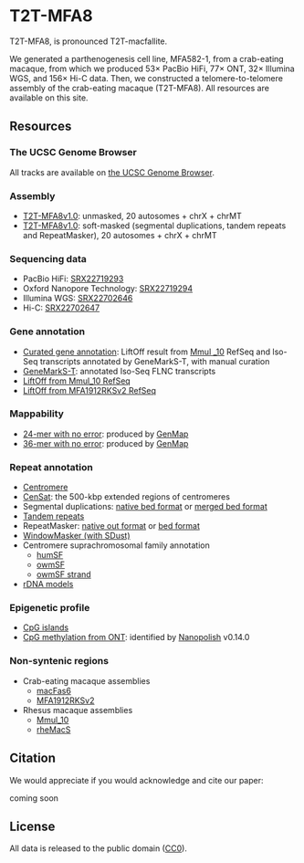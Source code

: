 # T2T-MFA8

T2T-MFA8, is pronounced T2T-macfallite.

We generated a parthenogenesis cell line, MFA582-1, from a crab-eating macaque, from which we produced 53× PacBio HiFi, 77× ONT, 32× Illumina WGS, and 156× Hi-C data. Then, we constructed a telomere-to-telomere assembly of the crab-eating macaque (T2T-MFA8). All resources are available on this site.

## Resources

### The UCSC Genome Browser

All tracks are available on [the UCSC Genome Browser](https://genome.ucsc.edu/cgi-bin/hgTracks?hubUrl=https://synplotter.sjtu.edu.cn/trackhub/MaoHub/hub.txt&genome=hub_4292128_T2TMACFA_1.0&position=lastDbPos).

### Assembly

- [T2T-MFA8v1.0](https://synplotter.sjtu.edu.cn/disk2/T2T-MFA8/T2T-MFA8v1.0.fasta.gz): unmasked, 20 autosomes + chrX + chrMT
- [T2T-MFA8v1.0](https://synplotter.sjtu.edu.cn/disk2/T2T-MFA8/T2T-MFA8v1.0.soft_masked.fasta.gz): soft-masked (segmental duplications, tandem repeats and RepeatMasker), 20 autosomes + chrX + chrMT

### Sequencing data

- PacBio HiFi: [SRX22719293](https://www.ncbi.nlm.nih.gov/sra/SRX22719293)
- Oxford Nanopore Technology: [SRX22719294](https://www.ncbi.nlm.nih.gov/sra/SRX22719294)
- Illumina WGS: [SRX22702646](https://www.ncbi.nlm.nih.gov/sra/SRX22702646)
- Hi-C: [SRX22702647](https://www.ncbi.nlm.nih.gov/sra/SRX22702647)

### Gene annotation

- [Curated gene annotation](https://synplotter.sjtu.edu.cn/disk2/T2T-MFA8/T2T-MFA8v1.0.curated_gene_annotation.gtf.gz): LiftOff result from [Mmul _10](https://www.ncbi.nlm.nih.gov/datasets/genome/GCF_003339765.1/) RefSeq and lso-Seq transcripts annotated by GeneMarkS-T, with manual curation
- [GeneMarkS-T](https://synplotter.sjtu.edu.cn/disk2/T2T-MFA8/T2T-MFA8v1.0.GeneMarkST.gtf.gz): annotated Iso-Seq FLNC transcripts
- [LiftOff from Mmul_10 RefSeq](https://synplotter.sjtu.edu.cn/disk2/T2T-MFA8/T2T-MFA8v1.0.liftoff_Mmul_10.polished.gff3.gz)
- [LiftOff from MFA1912RKSv2 RefSeq](https://synplotter.sjtu.edu.cn/disk2/T2T-MFA8/T2T-MFA8v1.0.liftoff_MFA1912RKSv2.polished.gff3.gz)

### Mappability
- [24-mer with no error](https://synplotter.sjtu.edu.cn/disk2/T2T-MFA8/T2T-MFA8v1.0.genmap_24_0.bed.gz): produced by [GenMap](https://github.com/cpockrandt/genmap)
- [36-mer with no error](https://synplotter.sjtu.edu.cn/disk2/T2T-MFA8/T2T-MFA8v1.0.genmap_36_0.bed.gz): produced by [GenMap](https://github.com/cpockrandt/genmap)

### Repeat annotation

- [Centromere](https://synplotter.sjtu.edu.cn/disk2/T2T-MFA8/T2T-MFA8v1.0.centromere.bed)
- [CenSat](https://synplotter.sjtu.edu.cn/disk2/T2T-MFA8/T2T-MFA8v1.0.CenSat.bed): the 500-kbp extended regions of centromeres
- Segmental duplications: [native bed format](https://synplotter.sjtu.edu.cn/disk2/T2T-MFA8/T2T-MFA8v1.0.SD.native.bed.gz) or [merged bed format](https://synplotter.sjtu.edu.cn/disk2/T2T-MFA8/T2T-MFA8v1.0.SD.merged.bed.gz)
- [Tandem repeats](https://synplotter.sjtu.edu.cn/disk2/T2T-MFA8/T2T-MFA8v1.0.TRF.bed.gz)
- RepeatMasker:  [native out format](https://synplotter.sjtu.edu.cn/disk2/T2T-MFA8/T2T-MFA8v1.0.RepeatMasker.out.gz) or [bed format](https://synplotter.sjtu.edu.cn/disk2/T2T-MFA8/T2T-MFA8v1.0.RepeatMasker.bed.gz)
- [WindowMasker (with SDust)](https://synplotter.sjtu.edu.cn/disk2/T2T-MFA8/T2T-MFA8v1.0.WindowMasker.bed.gz)
- Centromere suprachromosomal family annotation
  - [humSF](https://synplotter.sjtu.edu.cn/disk2/T2T-MFA8/T2T-MFA8v1.0.humSF.bed.gz)
  - [owmSF](https://synplotter.sjtu.edu.cn/disk2/T2T-MFA8/T2T-MFA8v1.0.owmSF.bed.gz)
  - [owmSF strand](https://synplotter.sjtu.edu.cn/disk2/T2T-MFA8/T2T-MFA8v1.0.owmSF_strand.bed.gz)
- [rDNA models](https://synplotter.sjtu.edu.cn/disk2/T2T-MFA8/T2T-MFA8v1.0.rDNA.bed)

### Epigenetic profile

- [CpG islands](https://synplotter.sjtu.edu.cn/disk2/T2T-MFA8/T2T-MFA8v1.0.CpG_islands.bed.gz)
- [CpG methylation from ONT](https://synplotter.sjtu.edu.cn/disk2/T2T-MFA8/T2T-MFA8v1.0.ONT_methylation.bed.gz): identified by [Nanopolish](https://github.com/jts/nanopolish) v0.14.0

### Non-syntenic regions

- Crab-eating macaque assemblies
  - [macFas6](https://synplotter.sjtu.edu.cn/disk2/T2T-MFA8/T2T-MFA8v1.0.non_syntenic_regions_to_macFas6.bed.gz)
  - [MFA1912RKSv2](https://synplotter.sjtu.edu.cn/disk2/T2T-MFA8/T2T-MFA8v1.0.non_syntenic_regions_to_MFA1912RKSv2.bed.gz)
- Rhesus macaque assemblies
  - [Mmul_10](https://synplotter.sjtu.edu.cn/disk2/T2T-MFA8/T2T-MFA8v1.0.non_syntenic_regions_to_Mmul_10.bed.gz)
  - [rheMacS](https://synplotter.sjtu.edu.cn/disk2/T2T-MFA8/T2T-MFA8v1.0.non_syntenic_regions_to_rheMacS.bed.gz)

## Citation

We would appreciate if you would acknowledge and cite our paper:

coming soon

## License

All data is released to the public domain ([CC0](https://creativecommons.org/publicdomain/zero/1.0/)).
